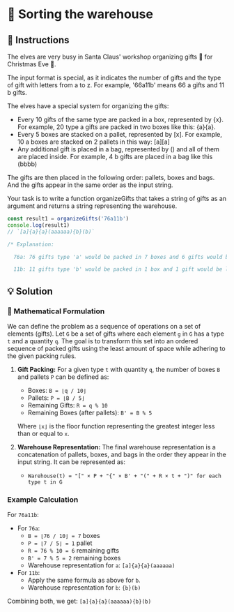 # 🏬 Sorting the warehouse

## 🔢 Instructions

The elves are very busy in Santa Claus' workshop organizing gifts 🎁 for Christmas Eve 🎄.

The input format is special, as it indicates the number of gifts and the type of gift with letters from a to z. For example, '66a11b' means 66 a gifts and 11 b gifts.

The elves have a special system for organizing the gifts:

- Every 10 gifts of the same type are packed in a box, represented by {x}. For example, 20 type a gifts are packed in two boxes like this: {a}{a}.
- Every 5 boxes are stacked on a pallet, represented by [x]. For example, 10 a boxes are stacked on 2 pallets in this way: [a][a]
- Any additional gift is placed in a bag, represented by () and all of them are placed inside. For example, 4 b gifts are placed in a bag like this (bbbb)

The gifts are then placed in the following order: pallets, boxes and bags. And the gifts appear in the same order as the input string.

Your task is to write a function organizeGifts that takes a string of gifts as an argument and returns a string representing the warehouse.

```javascript
const result1 = organizeGifts('76a11b')
console.log(result1)
// `[a]{a}{a}(aaaaaa){b}(b)`

/* Explanation:

  76a: 76 gifts type 'a' would be packed in 7 boxes and 6 gifts would be left, resulting in 1 pallet [a] (for the first 5 boxes), 2 loose boxes {a}{a} and a bag with 6 gifts (aaaaaa)

  11b: 11 gifts type 'b' would be packed in 1 box and 1 gift would be left, resulting in 1 loose box {b} and a bag with 1 gift (b)

```

## 💡 Solution

### 🧮 Mathematical Formulation

We can define the problem as a sequence of operations on a set of elements (gifts). Let `G` be a set of gifts where each element `g` in `G` has a type `t` and a quantity `q`. The goal is to transform this set into an ordered sequence of packed gifts using the least amount of space while adhering to the given packing rules.

1. **Gift Packing:** For a given type `t` with quantity `q`, the number of boxes `B` and pallets `P` can be defined as:

   - Boxes: `B = ⌊q / 10⌋`
   - Pallets: `P = ⌊B / 5⌋`
   - Remaining Gifts: `R = q % 10`
   - Remaining Boxes (after pallets): `B' = B % 5`

   Where `⌊x⌋` is the floor function representing the greatest integer less than or equal to `x`.

2. **Warehouse Representation:** The final warehouse representation is a concatenation of pallets, boxes, and bags in the order they appear in the input string. It can be represented as:
   - `Warehouse(t) = "[" × P + "{" × B' + "(" + R × t + ")" for each type t in G`

### Example Calculation

For `76a11b`:

- For `76a`:
  - `B = ⌊76 / 10⌋ = 7` boxes
  - `P = ⌊7 / 5⌋ = 1` pallet
  - `R = 76 % 10 = 6` remaining gifts
  - `B' = 7 % 5 = 2` remaining boxes
  - Warehouse representation for `a`: `[a]{a}{a}(aaaaaa)`
- For `11b`:
  - Apply the same formula as above for `b`.
  - Warehouse representation for `b`: `{b}(b)`

Combining both, we get: `[a]{a}{a}(aaaaaa){b}(b)`
